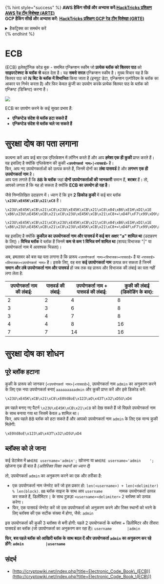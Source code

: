 {% hint style="success" %}
**AWS हैकिंग सीखें और अभ्यास करें:**<img src="/.gitbook/assets/arte.png" alt="" data-size="line">[**HackTricks प्रशिक्षण AWS रेड टीम विशेषज्ञ (ARTE)**](https://training.hacktricks.xyz/courses/arte)<img src="/.gitbook/assets/arte.png" alt="" data-size="line">\
**GCP हैकिंग सीखें और अभ्यास करें:** <img src="/.gitbook/assets/grte.png" alt="" data-size="line">[**HackTricks प्रशिक्षण GCP रेड टीम विशेषज्ञ (GRTE)**<img src="/.gitbook/assets/grte.png" alt="" data-size="line">](https://training.hacktricks.xyz/courses/grte)

<details>

<summary>हैकट्रिक्स का समर्थन करें</summary>

* [**सदस्यता योजनाएं**](https://github.com/sponsors/carlospolop) की जाँच करें!
* **शामिल हों** 💬 [**डिस्कॉर्ड समूह**](https://discord.gg/hRep4RUj7f) या [**टेलीग्राम समूह**](https://t.me/peass) या हमें **ट्विटर** 🐦 [**@hacktricks\_live**](https://twitter.com/hacktricks\_live)** पर फॉलो** करें।
* **हैकिंग ट्रिक्स साझा करें, PRs सबमिट करके** [**HackTricks**](https://github.com/carlospolop/hacktricks) और [**HackTricks Cloud**](https://github.com/carlospolop/hacktricks-cloud) github रेपो में।

</details>
{% endhint %}

# ECB

(ECB) इलेक्ट्रॉनिक कोड बुक - सममित एन्क्रिप्शन स्कीम जो **प्रत्येक ब्लॉक को क्लियर पाठ** को **साइपरटेक्स्ट के ब्लॉक से** बदल देता है। यह **सबसे सरल** एन्क्रिप्शन स्कीम है। मुख्य विचार यह है कि क्लियर पाठ को **N बिट के ब्लॉक में विभाजित** किया जाता है (इनपुट डेटा, एन्क्रिप्शन एल्गोरिदम के ब्लॉक का आकार पर निर्भर करता है) और फिर केवल कुंजी का उपयोग करके प्रत्येक क्लियर पाठ के ब्लॉक को एन्क्रिप्ट (डिक्रिप्ट) करना है।

![](https://upload.wikimedia.org/wikipedia/commons/thumb/e/e6/ECB_decryption.svg/601px-ECB_decryption.svg.png)

ECB का उपयोग करने के कई सुरक्षा प्रभाव हैं:

* **एन्क्रिप्टेड संदेश से ब्लॉक हटा सकते हैं**
* **एन्क्रिप्टेड संदेश से ब्लॉक चले जा सकते हैं**

# सुरक्षा दोष का पता लगाना

कल्पना करें आप कई बार एक एप्लिकेशन में लॉगिन करते हैं और आप **हमेशा एक ही कुकी** प्राप्त करते हैं। यह इसलिए है क्योंकि एप्लिकेशन की कुकी **`<उपयोगकर्ता नाम>|<पासवर्ड>`** है।\
फिर, आप नए उपयोगकर्ताओं को उत्पन्न करते हैं, जिनमें दोनों का **लंबा पासवर्ड** है और **लगभग** **एक ही** **उपयोगकर्ता नाम** है।\
आप पता लगाते हैं कि **8B के ब्लॉक** जहां **दोनों उपयोगकर्ताओं की जानकारी** समान हैं, **बराबर** हैं। तो, आपको लगता है कि यह हो सकता है क्योंकि **ECB का उपयोग हो रहा है**।

जैसे निम्नलिखित उदाहरण में। ध्यान दें कि इन **2 डिकोड कुकी** में कई बार ब्लॉक **`\x23U\xE45K\xCB\x21\xC8`** है।
```
\x23U\xE45K\xCB\x21\xC8\x23U\xE45K\xCB\x21\xC8\x04\xB6\xE1H\xD1\x1E \xB6\x23U\xE45K\xCB\x21\xC8\x23U\xE45K\xCB\x21\xC8+=\xD4F\xF7\x99\xD9\xA9

\x23U\xE45K\xCB\x21\xC8\x23U\xE45K\xCB\x21\xC8\x04\xB6\xE1H\xD1\x1E \xB6\x23U\xE45K\xCB\x21\xC8\x23U\xE45K\xCB\x21\xC8+=\xD4F\xF7\x99\xD9\xA9
```
यह इसलिए है क्योंकि **कुकीज़ का उपयोगकर्ता नाम और पासवर्ड में कई बार अक्षर "a" शामिल था** (उदाहरण के लिए)। **विभिन्न ब्लॉक** वे ब्लॉक हैं जिनमें **कम से कम 1 विभिन्न वर्ण शामिल था** (शायद विभाजक "|" या उपयोगकर्ता नाम में आवश्यक भिन्नता)।

अब, हमलावर को बस यह पता लगाना है कि प्रारूप `<उपयोगकर्ता नाम><विभाजक><पासवर्ड>` है या `<पासवर्ड><विभाजक><उपयोगकर्ता नाम>` है। इसके लिए, वह बस **कई उपयोगकर्ता नाम** उत्पन्न कर सकता है जिनमें **समान और लंबे उपयोगकर्ता नाम और पासवर्ड** हों जब तक वह प्रारूप और विभाजक की लंबाई का पता नहीं लगा लेता है:

| उपयोगकर्ता नाम की लंबाई: | पासवर्ड की लंबाई: | उपयोगकर्ता नाम + पासवर्ड की लंबाई: | कुकी की लंबाई (डिकोडिंग के बाद): |
| ---------------- | ---------------- | ------------------------- | --------------------------------- |
| 2                | 2                | 4                         | 8                                 |
| 3                | 3                | 6                         | 8                                 |
| 3                | 4                | 7                         | 8                                 |
| 4                | 4                | 8                         | 16                                |
| 7                | 7                | 14                        | 16                                |

# सुरक्षा दोष का शोधन

## पूरे ब्लॉक हटाना

कुकी के प्रारूप को जानकर (`<उपयोगकर्ता नाम>|<पासवर्ड>`), उपयोगकर्ता नाम `admin` का अनुकरण करने के लिए एक नया उपयोगकर्ता बनाएं `aaaaaaaaadmin` और कुकी प्राप्त करें और इसे डिकोड करें:
```
\x23U\xE45K\xCB\x21\xC8\xE0Vd8oE\x123\aO\x43T\x32\xD5U\xD4
```
हम पहले बनाए गए पैटर्न `\x23U\xE45K\xCB\x21\xC8` को देख सकते हैं जो पिछले उपयोगकर्ता नाम के साथ बनाया गया था जिसमें केवल `a` शामिल था।\
फिर, आप पहले 8B ब्लॉक को हटा सकते हैं और आपको उपयोगकर्ता नाम `admin` के लिए एक मान्य कुकी मिलेगी:
```
\xE0Vd8oE\x123\aO\x43T\x32\xD5U\xD4
```
## ब्लॉक्स को ले जाना

कई डेटाबेस में `WHERE username='admin';` खोजना या `WHERE username='admin    ';` खोजना एक ही बात है _(अतिरिक्त रिक्त स्थानों का ध्यान दें)_

तो, उपयोगकर्ता `admin` का अनुकरण करने का एक और तरीका है:

* एक उपयोगकर्ता नाम जेनरेट करें जो इस प्रकार हो: `len(<username>) + len(<delimiter) % len(block)`. `8B` ब्लॉक साइज के साथ आप `username       ` नामक उपयोगकर्ता उत्पन्न कर सकते हैं, डिलीमिटर `|` के साथ टुकड़ा `<username><delimiter>` 2 ब्लॉक्स को उत्पन्न करेगा।
* फिर, एक पासवर्ड जेनरेट करें जो उस उपयोगकर्ता को अनुकरण करने और रिक्त स्थानों को भरने के लिए ब्लॉक्स की एक सटीक संख्या में होगा, जैसे: `admin   `

इस उपयोगकर्ता की कुकी 3 ब्लॉक्स से बनी होगी: पहले 2 उपयोगकर्ता के ब्लॉक्स + डिलीमिटर और तीसरा पासवर्ड का ब्लॉक (जो उपयोगकर्ता का अनुकरण कर रहा है): `username       |admin   `

**फिर, बस पहले ब्लॉक को आखिरी ब्लॉक के साथ बदल दें और उपयोगकर्ता `admin` का अनुकरण कर रहे होंगे: `admin          |username`**

## संदर्भ

* [http://cryptowiki.net/index.php?title=Electronic_Code_Book\_(ECB)](http://cryptowiki.net/index.php?title=Electronic_Code_Book_\(ECB\))
